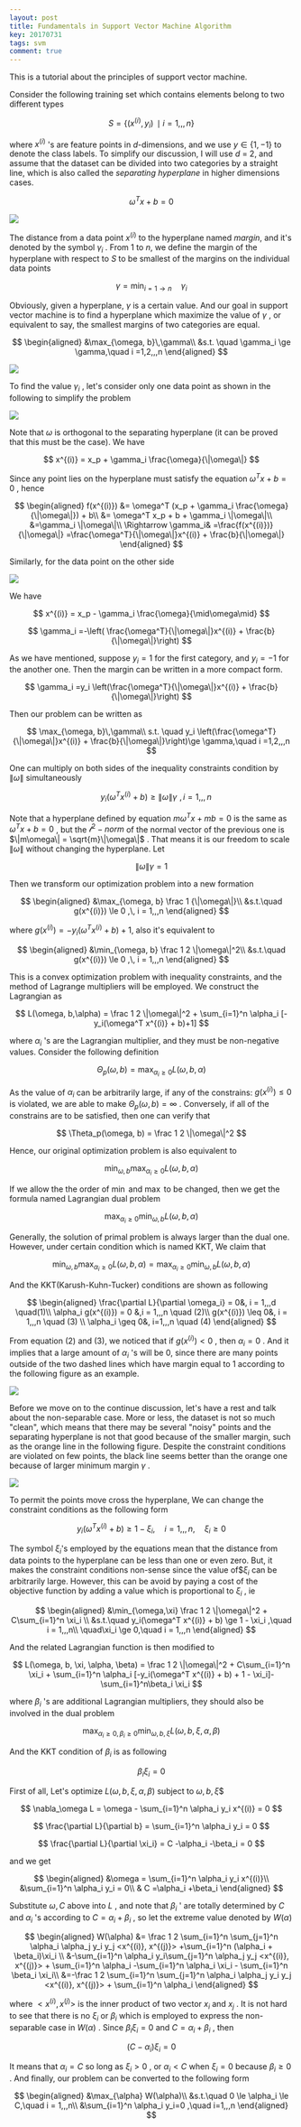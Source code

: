 ```yaml
---
layout: post
title: Fundamentals in Support Vector Machine Algorithm 
key: 20170731
tags: svm
comment: true
---
```


This is a tutorial about the principles of support vector machine.

Consider the following training set which contains elements belong to two different types

$$
S = \{(x^{(i)}, y_i )\,\mid i = 1,,,n\}
$$

where $x^{(i)}$ 's are feature points in *d*-dimensions, and we use $y \in \{1,-1\}$ to denote the class labels. To simplify our discussion, I will use *d* = 2, and assume that the dataset can be divided into two categories by a straight line, which is also called the *separating hyperplane* in higher dimensions cases. 

$$
\omega^T x +b = 0
$$

![](/resources/2017-07-31-svm-fundamentals-en/samples.png)

The distance from a data point $x^{(i)}$ to the hyperplane named *margin*, and it's denoted by the symbol $\gamma_i$ . From 1 to *n*, we define the margin of the hyperplane with respect to $S$ to be smallest of the margins on the individual data points

$$
\gamma = \min_{i=1 \to n} \quad \gamma_i
$$

Obviously, given a hyperplane, $\gamma$ is a certain value. And our goal in support vector machine is to find a hyperplane which maximize the value of $\gamma$ , or equivalent to say, the smallest margins of two categories are equal.

$$
\begin{aligned}
&\max_{\omega, b}\,\gamma\\
&s.t. \quad \gamma_i \ge \gamma,\quad i =1,2,,,n
\end{aligned}
$$

![](/resources/2017-07-31-svm-fundamentals-en/margin.png)

To find the value $\gamma_i$ , let's consider only one data point as shown in the following to simplify the problem 

![](/resources/2017-07-31-svm-fundamentals-en/margin2.png)

Note that $\omega$ is orthogonal to the separating hyperplane (it can be proved that this must be the case). We have

$$
x^{(i)} = x_p + \gamma_i \frac{\omega}{\|\omega\|}
$$

Since any point lies on the hyperplane must satisfy the equation $\omega^T x + b = 0$ , hence

$$
\begin{aligned}
f(x^{(i)}) &= \omega^T (x_p + \gamma_i \frac{\omega}{\|\omega\|}) + b\\
&= \omega^T x_p + b + \gamma_i \|\omega\|\\
&=\gamma_i \|\omega\|\\
\Rightarrow \gamma_i& =\frac{f(x^{(i)})}{\|\omega\|} =\frac{\omega^T}{\|\omega\|}x^{(i)} + \frac{b}{\|\omega\|}
\end{aligned}
$$

Similarly, for the data point on the other side 

![](/resources/2017-07-31-svm-fundamentals-en/margin3.png)

We have

$$
x^{(i)} = x_p - \gamma_i \frac{\omega}{\mid\omega\mid}
$$

$$
\gamma_i =-\left( \frac{\omega^T}{\|\omega\|}x^{(i)} + \frac{b}{\|\omega\|}\right)
$$

As we have mentioned, suppose $y_i = 1$ for the first category, and $y_i = -1$ for the another one. Then the margin can be written in a more compact form.

$$
\gamma_i =y_i \left(\frac{\omega^T}{\|\omega\|}x^{(i)} + \frac{b}{\|\omega\|}\right)
$$

Then our problem can be written as

$$
\max_{\omega, b}\,\gamma\\
s.t. \quad y_i \left(\frac{\omega^T}{\|\omega\|}x^{(i)} + \frac{b}{\|\omega\|}\right)\ge \gamma,\quad i =1,2,,,n
$$

One can multiply on both sides of the inequality constraints condition by $\|\omega\|$ simultaneously

$$
\quad y_i \left(\omega^Tx^{(i)} + b\right) \ge \|\omega\|\gamma\,\,,\, i = 1,,,n
$$

Note that a hyperplane defined by equation $m\omega^T x + m b = 0$ is the same as $\omega^T x + b = 0$ , but the $\mathcal{l}^2 -norm$ of the normal vector of the previous one is $\|m\omega\| = \sqrt{m}\|\omega\|$ . That means it is our freedom to scale $\|\omega\|$ without changing the hyperplane. Let

$$
\|\omega\| \gamma = 1
$$

Then we transform our optimization problem into a new formation

$$
\begin{aligned}
&\max_{\omega, b} \frac 1 {\|\omega\|}\\
&s.t.\quad g(x^{(i)}) \le 0 ,\, i = 1,,,n
\end{aligned}
$$

where $g(x^{(i)}) =- y_i(\omega^T x^{(i)} + b)+1$, also it's equivalent to

$$
\begin{aligned}
&\min_{\omega, b} \frac 1 2 \|\omega\|^2\\
&s.t.\quad g(x^{(i)}) \le 0 ,\, i = 1,,,n
\end{aligned}
$$

This is a convex optimization problem with inequality constraints, and the method of Lagrange multipliers will be employed. We construct the Lagrangian as 

$$
L(\omega, b,\alpha) = \frac 1 2 \|\omega\|^2 + \sum_{i=1}^n \alpha_i [- y_i(\omega^T x^{(i)} + b)+1]
$$

where $\alpha_i$ 's are the Lagrangian multiplier, and they must be non-negative values. Consider the following definition

$$
\Theta_p(\omega, b) = \max_{\alpha_i \ge 0} L(\omega, b, \alpha)
$$

As the value of $\alpha_i$ can be arbitrarily large, if any of the constrains: $g(x^{(i)}) \le 0$ is violated, we are able to make $\Theta_p(\omega, b) = \infty$ . Conversely, if all of the constrains are to be satisfied, then one can verify that 

$$
\Theta_p(\omega, b) = \frac 1 2 \|\omega\|^2
$$

Hence, our original optimization problem is also equivalent to 

$$
\min_{\omega, b} \max_{\alpha_i \ge 0} L(\omega, b, \alpha)
$$

If we allow the the order of $\min$ and $\max$ to be changed, then we get the formula named Lagrangian dual problem

$$
\max_{\alpha_i \ge 0}\min_{\omega, b}  L(\omega, b, \alpha)
$$

Generally, the solution of primal problem is always larger than the dual one. However, under certain condition which is named KKT, We claim that 

$$
\min_{\omega, b} \max_{\alpha_i \ge 0} L(\omega, b, \alpha) = \max_{\alpha_i \ge 0}\min_{\omega, b}  L(\omega, b, \alpha)
$$

And the KKT(Karush-Kuhn-Tucker) conditions are shown as following

$$
\begin{aligned}
\frac{\partial L}{\partial \omega_i} = 0&, i = 1,,,d \quad(1)\\
\alpha_i g(x^{(i)}) = 0 &,i = 1,,,n \quad (2)\\
g(x^{(i)}) \leq 0&, i = 1,,,n \quad (3) \\
\alpha_i \geq 0&, i=1,,,n \quad (4)
\end{aligned}
$$

From equation (2) and (3), we noticed that if $g(x^{(i)}) < 0$ , then $\alpha_i= 0$ . And it implies that a large amount of $\alpha_i$ 's will be 0, since there are many points outside of the two dashed lines which have margin equal to 1 according to the following figure as an example.

![](/resources/2017-07-31-svm-fundamentals-en/margin.png)

Before we move on to the continue discussion, let's have a rest and talk about the non-separable case. More or less, the dataset is not so much "clean", which means that there may be several "noisy" points and the separating hyperplane is not that good because of the smaller margin, such as the orange line in the following figure. Despite the constraint conditions are violated on few points, the black line seems better than the orange one because of larger minimum margin $\gamma$ .

![](/resources/2017-07-31-svm-fundamentals-en/soft-margin.png)

To permit the points move cross the hyperplane, We can change the constraint conditions as the following form 

$$
y_i(\omega^T x^{(i)} + b) \ge 1 - \xi_i ,\quad i = 1,,,n, \quad\xi_i \ge 0
$$

The symbol $\xi_i$'s employed by the equations mean that the distance from data points to the hyperplane can be less than one or even zero. But, it makes the constraint conditions non-sense since the value of$$\xi_i$ can be arbitrarily large. However, this can be avoid by paying a cost of the objective function by adding a value which is proportional to $\xi_i$ , ie

$$
\begin{aligned}
&\min_{\omega,\xi} \frac 1 2 \|\omega\|^2 + C\sum_{i=1}^n \xi_i
\\
&s.t.\quad y_i(\omega^T x^{(i)} + b) \ge 1 - \xi_i ,\quad i = 1,,,n\\
\quad\xi_i \ge 0,\quad i = 1,,,n
\end{aligned}
$$

And the related Lagrangian function is then modified to

$$
L(\omega, b, \xi, \alpha, \beta) =  \frac 1 2 \|\omega\|^2 + C\sum_{i=1}^n \xi_i + \sum_{i=1}^n \alpha_i [-y_i(\omega^T x^{(i)} + b) + 1 - \xi_i]-\sum_{i=1}^n\beta_i \xi_i
$$

where $\beta_i$ 's are additional Lagrangian multipliers, they  should also be involved in the dual problem

$$
\max_{\alpha_i \ge 0,\beta_i\ge 0}\min_{\omega, b, \xi}  L(\omega, b,\xi, \alpha,\beta)
$$

And the KKT condition of $\beta_i$ is as following

$$
\beta_i \xi_i = 0
$$

First of all, Let's optimize $L(\omega, b,\xi, \alpha,\beta)$ subject to $\omega, b, \xi$$

$$
\nabla_\omega L = \omega - \sum_{i=1}^n \alpha_i y_i x^{(i)} = 0
$$

$$
\frac{\partial L}{\partial b} = \sum_{i=1}^n \alpha_i y_i = 0
$$

$$
\frac{\partial L}{\partial \xi_i} = C -\alpha_i -\beta_i = 0
$$

and we get

$$
\begin{aligned}
&\omega = \sum_{i=1}^n \alpha_i y_i x^{(i)}\\
&\sum_{i=1}^n \alpha_i y_i = 0\\
& C =\alpha_i +\beta_i
\end{aligned}
$$

Substitute $\omega, C$ above into $L$ , and note that $\beta_i$ ' are totally determined by $C$ and $\alpha_i$ 's according to $C =\alpha_i +\beta_i$ , so let the extreme value denoted by $W(\alpha)$

$$
\begin{aligned}
W(\alpha) &= \frac 1 2 \sum_{i=1}^n \sum_{j=1}^n \alpha_i \alpha_j y_i y_j <x^{(i)}, x^{(j)}> +\sum_{i=1}^n (\alpha_i + \beta_i)\xi_i \\
&-\sum_{i=1}^n \alpha_i y_i\sum_{j=1}^n \alpha_j y_j <x^{(i)}, x^{(j)}> + \sum_{i=1}^n \alpha_i -\sum_{i=1}^n \alpha_i \xi_i - \sum_{i=1}^n \beta_i \xi_i\\
&=-\frac 1 2 \sum_{i=1}^n \sum_{j=1}^n \alpha_i \alpha_j y_i y_j <x^{(i)}, x^{(j)}> + \sum_{i=1}^n \alpha_i
\end{aligned}
$$

where $<x^{(i)}, x^{(j)}>$ is the inner product of two vector $x_i$ and $x_j$ . It is not hard to see that there is no $\xi_i$ or $\beta_i$ which is employed to express the non-separable case in $W(\alpha)$ . Since $\beta_i \xi_i = 0$ and $C =\alpha_i +\beta_i$ , then 

$$
(C - \alpha_i)\xi_i=0
$$

It means that $\alpha_i = C$ so long as $\xi_i > 0$ , or $\alpha_i < C$ when $\xi_i = 0$ because $\beta_i \ge 0$ . And finally, our problem can be converted to the following form

$$
\begin{aligned}
&\max_{\alpha} W(\alpha)\\
&s.t.\quad 0 \le \alpha_i \le C,\quad i = 1,,,n\\
&\sum_{i=1}^n \alpha_i y_i=0 ,\quad i=1,,,n
\end{aligned}
$$